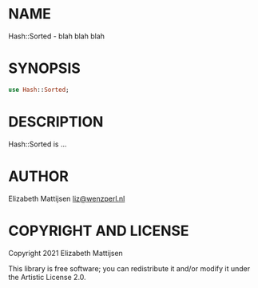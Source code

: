 NAME
====

Hash::Sorted - blah blah blah

SYNOPSIS
========

```raku
use Hash::Sorted;
```

DESCRIPTION
===========

Hash::Sorted is ...

AUTHOR
======

Elizabeth Mattijsen <liz@wenzperl.nl>

COPYRIGHT AND LICENSE
=====================

Copyright 2021 Elizabeth Mattijsen

This library is free software; you can redistribute it and/or modify it under the Artistic License 2.0.

